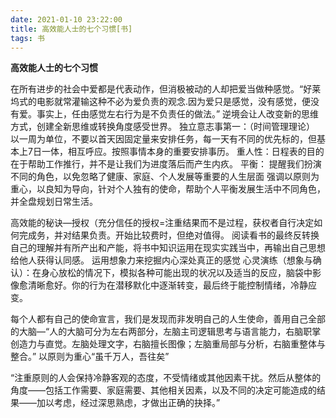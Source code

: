 ```yaml
---
date: 2021-01-10 23:22:00
title: 高效能人士的七个习惯[书]
tags: 书
---
```


**高效能人士的七个习惯**

在所有进步的社会中爱都是代表动作，但消极被动的人却把爱当做种感觉。“好莱坞式的电影就常灌输这种不必为爱负责的观念.因为爱只是感觉，没有感觉，便没有爱。事实上，任由感觉左右行为是不负责任的做法。” 逆境会让人改变新的思维方式，创建全新思维或转换角度感受世界。
独立意志事第一：（时间管理理论）
以一周为单位，不要以首天因固定量来安排任务，每一天有不同的优先标的，但基本上7日一体，相互呼应。按照事情本身的重要安排事历。
重人性：日程表的目的在于帮助工作推行，并不是让我们为进度落后而产生内疚。
平衡： 提醒我们扮演不同的角色，以免忽略了健康、家庭、个人发展等重要的人生层面
强调以原则为重心，以良知为导向，针对个人独有的使命，帮助个人平衡发展生活中不同角色，并全盘规划日常生活。

高效能的秘诀—授权（充分信任的授权=注重结果而不是过程，获权者自行决定如何完成务，并对结果负责。开始比较费时，但绝对值得。
阅读看书的最终反转换自己的理解并有所产出和产能，将书中知识运用在现实实践当中，再输出自己思想给他人获得认同感。
运用想象力来挖掘内心深处真正的感觉
心灵演练（想象与确认）：在身心放松的情况下，模拟各种可能出现的状况以及适当的反应，脑袋中影像愈清晰愈好。你的行为在潜移默化中逐渐转变，最后终于能控制情绪，冷静应变。

每个人都有自己的使命宣言，我们是发现而非发明自己的人生使命，善用自己全部的大脑—“人的大脑可分为左右两部分，左脑主司逻辑思考与语言能力，右脑职掌创造力与直觉。左脑处理文字，右脑擅长图像；左脑重局部与分析，右脑重整体与整合。” 以原则为重心“虽千万人，吾往矣”

“注重原则的人会保持冷静客观的态度，不受情绪或其他因素干扰。然后从整体的角度——包括工作需要、家庭需要、其他相关因素，以及不同的决定可能造成的结果——加以考虑，经过深思熟虑，才做出正确的抉择。”
